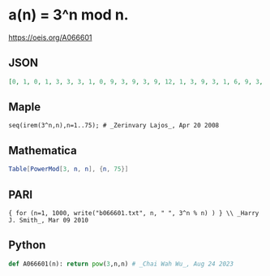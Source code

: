 # a\(n\) \= 3^n mod n\.
https://oeis.org/A066601
## JSON
```JSON
[0, 1, 0, 1, 3, 3, 3, 1, 0, 9, 3, 9, 3, 9, 12, 1, 3, 9, 3, 1, 6, 9, 3, 9, 18, 9, 0, 25, 3, 9, 3, 1, 27, 9, 12, 9, 3, 9, 27, 1, 3, 15, 3, 37, 18, 9, 3, 33, 31, 49, 27, 29, 3, 27, 12, 9, 27, 9, 3, 21, 3, 9, 27, 1, 48, 3, 3, 13, 27, 39, 3, 9, 3, 9, 57]
```
## Maple
```Maple
seq(irem(3^n,n),n=1..75); # _Zerinvary Lajos_, Apr 20 2008
```
## Mathematica
```Mathematica
Table[PowerMod[3, n, n], {n, 75}]
```
## PARI
```PARI
{ for (n=1, 1000, write("b066601.txt", n, " ", 3^n % n) ) } \\ _Harry J. Smith_, Mar 09 2010
```
## Python
```Python
def A066601(n): return pow(3,n,n) # _Chai Wah Wu_, Aug 24 2023
```
